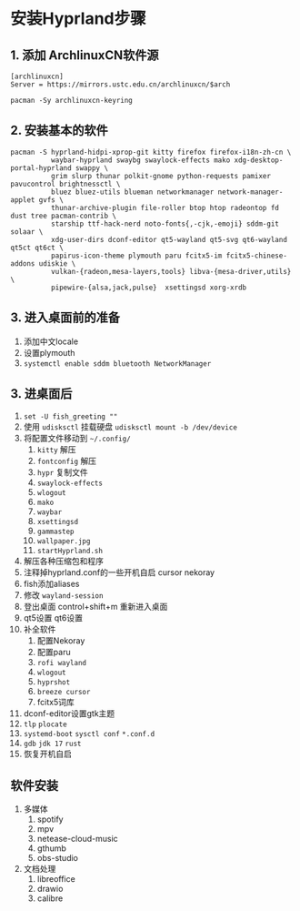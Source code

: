 # 安装Hyprland步骤

## 1. 添加 ArchlinuxCN软件源

```
[archlinuxcn]
Server = https://mirrors.ustc.edu.cn/archlinuxcn/$arch

pacman -Sy archlinuxcn-keyring
```

## 2. 安装基本的软件

```
pacman -S hyprland-hidpi-xprop-git kitty firefox firefox-i18n-zh-cn \
		  waybar-hyprland swaybg swaylock-effects mako xdg-desktop-portal-hyprland swappy \
          grim slurp thunar polkit-gnome python-requests pamixer pavucontrol brightnessctl \
          bluez bluez-utils blueman networkmanager network-manager-applet gvfs \ 
          thunar-archive-plugin file-roller btop htop radeontop fd dust tree pacman-contrib \
          starship ttf-hack-nerd noto-fonts{,-cjk,-emoji} sddm-git solaar \ 
          xdg-user-dirs dconf-editor qt5-wayland qt5-svg qt6-wayland qt5ct qt6ct \
          papirus-icon-theme plymouth paru fcitx5-im fcitx5-chinese-addons udiskie \
          vulkan-{radeon,mesa-layers,tools} libva-{mesa-driver,utils} \
          pipewire-{alsa,jack,pulse}  xsettingsd xorg-xrdb 
```

## 3. 进入桌面前的准备

1. 添加中文locale
2. 设置plymouth
3. `systemctl enable sddm bluetooth NetworkManager`

## 3. 进桌面后

1. `set -U fish_greeting ""`
2. 使用 `udisksctl` 挂载硬盘 `udisksctl mount -b /dev/device`
3. 将配置文件移动到 `~/.config/`
   1. `kitty` 解压
   2. `fontconfig` 解压
   3. `hypr` 复制文件
   4. `swaylock-effects`
   5. `wlogout`
   6. `mako`
   7. `waybar`
   8. `xsettingsd`
   9. `gammastep`
   10. `wallpaper.jpg`
   11. `startHyprland.sh`
4. 解压各种压缩包和程序
5. 注释掉hyprland.conf的一些开机自启 cursor nekoray
6. fish添加aliases
7. 修改 `wayland-session`
8. 登出桌面 control+shift+m 重新进入桌面
9. qt5设置 qt6设置
10. 补全软件
    1. 配置Nekoray
    2. 配置paru
    3. `rofi wayland`
    4. `wlogout`
    5. `hyprshot`
    6. `breeze cursor`
    7. fcitx5词库
11. dconf-editor设置gtk主题
12. `tlp` `plocate`
13. `systemd-boot` `sysctl conf` `*.conf.d`
14. `gdb` `jdk 17` `rust`
15. 恢复开机自启

## 软件安装

1. 多媒体
   1. spotify
   2. mpv
   3. netease-cloud-music
   4. gthumb
   5. obs-studio
2. 文档处理
   1. libreoffice
   2. drawio
   3. calibre
